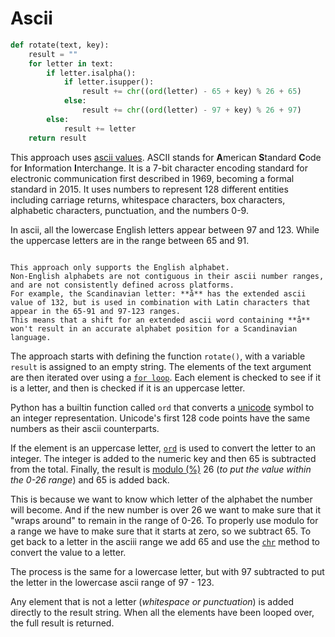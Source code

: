 # Ascii

```python
def rotate(text, key):
    result = ""
    for letter in text:
        if letter.isalpha():
            if letter.isupper():
                result += chr((ord(letter) - 65 + key) % 26 + 65)
            else:
                result += chr((ord(letter) - 97 + key) % 26 + 97)
        else:
            result += letter
    return result
```

This approach uses [ascii values][ascii].
ASCII stands for **A**merican **S**tandard **C**ode for **I**nformation **I**nterchange.
It is a 7-bit character encoding standard for electronic communication first described in 1969, becoming a formal standard in 2015.
It uses numbers to represent 128 different entities including carriage returns, whitespace characters, box characters, alphabetic characters, punctuation, and the numbers 0-9.

In ascii, all the lowercase English letters appear between 97 and 123.
While the uppercase letters are in the range between 65 and 91.

~~~~exercism/caution

This approach only supports the English alphabet.
Non-English alphabets are not contiguous in their ascii number ranges, and are not consistently defined across platforms.
For example, the Scandinavian letter: **å** has the extended ascii value of 132, but is used in combination with Latin characters that appear in the 65-91 and 97-123 ranges.
This means that a shift for an extended ascii word containing **å** won't result in an accurate alphabet position for a Scandinavian language.

~~~~

The approach starts with defining the function `rotate()`, with a variable `result` is assigned to an empty string.
The elements of the text argument are then iterated over using a [`for loop`][for-loop].
Each element is checked to see if it is a letter, and then is checked if it is an uppercase letter.

Python has a builtin function called `ord` that converts a [unicode][unicode] symbol to an integer representation.
Unicode's first 128 code points have the same numbers as their ascii counterparts.

If the element is an uppercase letter, [`ord`][ord] is used to convert the letter to an integer.
The integer is added to the numeric key and then 65 is subtracted from the total.
Finally, the result is [modulo (%)][modulo] 26 (_to put the value within the 0-26 range_) and 65 is added back.

This is because we want to know which letter of the alphabet the number will become.
And if the new number is over 26 we want to make sure that it "wraps around" to remain in the range of 0-26.
To properly use modulo for a range we have to make sure that it starts at zero, so we subtract 65.
To get back to a letter in the asciii range we add 65 and use the [`chr`][chr] method to convert the value to a letter.

The process is the same for a lowercase letter, but with 97 subtracted to put the letter in the lowercase ascii range of 97 - 123.

Any element that is not a letter (_whitespace or punctuation_) is added directly to the result string.
When all the elements have been looped over, the full result is returned.

[ascii]: https://en.wikipedia.org/wiki/ASCII
[chr]: https://docs.python.org/3/library/functions.html#chr
[for-loop]: https://realpython.com/python-for-loop/
[modulo]: https://realpython.com/python-modulo-operator/
[ord]: https://docs.python.org/3/library/functions.html#ord
[unicode]: https://en.wikipedia.org/wiki/Unicode
